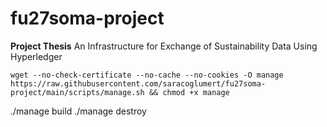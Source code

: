 # fu27soma-project
**Project Thesis**
An Infrastructure for Exchange of Sustainability Data Using Hyperledger

``wget --no-check-certificate --no-cache --no-cookies -O manage https://raw.githubusercontent.com/saracoglumert/fu27soma-project/main/scripts/manage.sh && chmod +x manage``

./manage build
./manage destroy